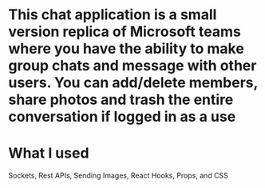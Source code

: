 # This chat application is a small version replica of Microsoft teams where you have the ability to make group chats and message with other users. You can add/delete members, share photos and trash the entire conversation if logged in as a use

# What I used
Sockets, Rest APIs, Sending Images, React Hooks, Props, and CSS


